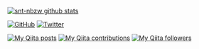 [![snt-nbzw github stats](https://github-readme-stats.vercel.app/api?username=snt-nbzw&show_icons=true)](https://github.com/snt-nbzw)

[![GitHub](https://img.shields.io/github/followers/snt-nbzw?style=social)](https://github.com/snt-nbzw)
[![Twitter](https://img.shields.io/twitter/follow/shuntigeeer?style=social)](https://twitter.com/shuntigeeer)

[![My Qiita posts](https://qiita-badge.apiapi.app/s/shuntarou/posts.svg)](http://qiita.com/shuntarou)
[![My Qiita contributions](https://qiita-badge.apiapi.app/s/shuntarou/contributions.svg)](http://qiita.com/shuntarou)
[![My Qiita followers](https://qiita-badge.apiapi.app/s/shuntarou/followers.svg)](http://qiita.com/shuntarou)

<!--
**snt-nbzw/snt-nbzw** is a ✨ _special_ ✨ repository because its `README.md` (this file) appears on your GitHub profile.

Here are some ideas to get you started:

- 🔭 I’m currently working on ...
- 🌱 I’m currently learning ...
- 👯 I’m looking to collaborate on ...
- 🤔 I’m looking for help with ...
- 💬 Ask me about ...
- 📫 How to reach me: ...
- 😄 Pronouns: ...
- ⚡ Fun fact: ...
-->

